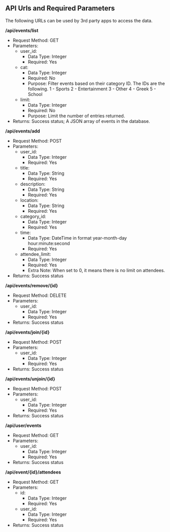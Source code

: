 ## API Urls and Required Parameters

The following URLs can be used by 3rd party apps to access the data.

**/api/events/list**
* Request Method: GET 
* Parameters:
    * user_id:
        * Data Type: Integer
        * Required: Yes
    * cat:
        * Data Type: Integer
        * Required: No
        * Purpose: Filter events based on their category ID. The IDs are the following.
        1 - Sports
        2 - Entertainment
        3 - Other
        4 - Greek
        5 - School 
    * limit:
        * Data Type: Integer
        * Required: No
        * Purpose: Limit the number of entries returned.
* Returns: Success status; A JSON array of events in the database.

**/api/events/add**
* Request Method: POST
* Parameters:
    * user_id:
        * Data Type: Integer
        * Required: Yes
    * title:
        * Data Type: String
        * Required: Yes
    * description:
        * Data Type: String
        * Required: Yes
    * location:
        * Data Type: String
        * Required: Yes
    * category_id:
        * Data Type: Integer
        * Required: Yes
    * time:
        * Data Type: DateTime in format year-month-day hour:minute:second
        * Required: Yes
    * attendee_limit:
        * Data Type: Integer
        * Required: Yes
        * Extra Note: When set to 0, it means there is no limit on attendees.
* Returns: Success status

**/api/events/remove/{id}**
* Request Method: DELETE
* Parameters:
    * user_id:
        * Data Type: Integer
        * Required: Yes
* Returns: Success status

**/api/events/join/{id}**
* Request Method: POST
* Parameters:
    * user_id:
        * Data Type: Integer
        * Required: Yes
* Returns: Success status

**/api/events/unjoin/{id}**
* Request Method: POST
* Parameters:
    * user_id:
        * Data Type: Integer
        * Required: Yes
* Returns: Success status
    
**/api/user/events**
* Request Method: GET
* Parameters:
    * user_id:
        * Data Type: Integer
        * Required: Yes
* Returns: Success status

**/api/event/{id}/attendees**
* Request Method: GET
* Parameters:
    * id:
        * Data Type: Integer
        * Required: Yes
    * user_id:
        * Data Type: Integer
        * Required: Yes
* Returns: Success status

